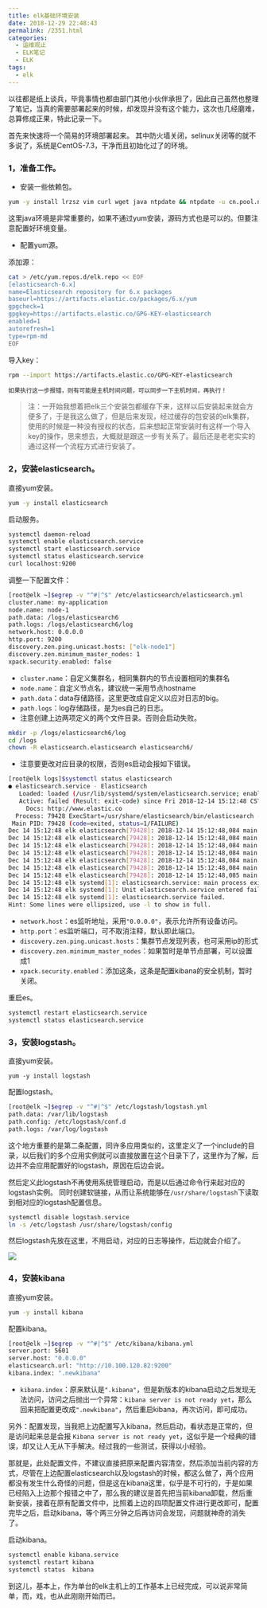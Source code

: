 ```yaml
---
title: elk基础环境安装
date: 2018-12-29 22:48:43
permalink: /2351.html
categories:
  - 运维观止
  - ELK笔记
  - ELK
tags:
  - elk
---
```


以往都是纸上谈兵，毕竟事情也都由部门其他小伙伴承担了，因此自己虽然也整理了笔记，当真的需要部署起来的时候，却发现并没有这个能力，这次也几经磨难，总算修成正果，特此记录一下。

首先来快速将一个简易的环境部署起来。
其中防火墙关闭，selinux关闭等的就不多说了，系统是CentOS-7.3，干净而且初始化过了的环境。

### 1，准备工作。

- 安装一些依赖包。

```sh
yum -y install lrzsz vim curl wget java ntpdate && ntpdate -u cn.pool.ntp.org
```

这里java环境是非常重要的，如果不通过yum安装，源码方式也是可以的。但要注意配置好环境变量。

- 配置yum源。

添加源：

```sh
cat > /etc/yum.repos.d/elk.repo << EOF
[elasticsearch-6.x]
name=Elasticsearch repository for 6.x packages
baseurl=https://artifacts.elastic.co/packages/6.x/yum
gpgcheck=1
gpgkey=https://artifacts.elastic.co/GPG-KEY-elasticsearch
enabled=1
autorefresh=1
type=rpm-md
EOF
```

导入key：

```sh
rpm --import https://artifacts.elastic.co/GPG-KEY-elasticsearch
```

`如果执行这一步报错，则有可能是主机时间问题，可以同步一下主机时间，再执行！`

> 注：一开始我想着把elk三个安装包都缓存下来，这样以后安装起来就会方便多了，于是我这么做了，但是后来发现，经过缓存的包安装的elk集群，使用的时候是一种没有授权的状态，后来想起正常安装时有这样一个导入key的操作，思来想去，大概就是跟这一步有关系了。最后还是老老实实的通过这样一个流程方式进行安装了。

### 2，安装elasticsearch。

直接yum安装。

```sh
yum -y install elasticsearch
```

启动服务。

```sh
systemctl daemon-reload
systemctl enable elasticsearch.service
systemctl start elasticsearch.service
systemctl status elasticsearch.service
curl localhost:9200
```

调整一下配置文件：

```sh
[root@elk ~]$egrep -v "^#|^$" /etc/elasticsearch/elasticsearch.yml
cluster.name: my-application
node.name: node-1
path.data: /logs/elasticsearch6
path.logs: /logs/elasticsearch6/log
network.host: 0.0.0.0
http.port: 9200
discovery.zen.ping.unicast.hosts: ["elk-node1"]
discovery.zen.minimum_master_nodes: 1
xpack.security.enabled: false
```

- `cluster.name`：自定义集群名，相同集群内的节点设置相同的集群名
- `node.name`：自定义节点名，建议统一采用节点hostname
- `path.data`：data存储路径，这里更改成自定义以应对日志的big。
- `path.logs`：log存储路径，是为es自己的日志。
- 注意创建上边两项定义的两个文件目录。否则会启动失败。

```sh
mkdir -p /logs/elasticsearch6/log
cd /logs
chown -R elasticsearch.elasticsearch elasticsearch6/
```

- 注意要更改对应目录的权限，否则es启动会报如下错误。

```sh
[root@elk logs]$systemctl status elasticsearch
● elasticsearch.service - Elasticsearch
   Loaded: loaded (/usr/lib/systemd/system/elasticsearch.service; enabled; vendor preset: disabled)
   Active: failed (Result: exit-code) since Fri 2018-12-14 15:12:48 CST; 5min ago
     Docs: http://www.elastic.co
  Process: 79428 ExecStart=/usr/share/elasticsearch/bin/elasticsearch -p ${PID_DIR}/elasticsearch.pid --quiet (code=exited, status=1/FAILURE)
 Main PID: 79428 (code=exited, status=1/FAILURE)
Dec 14 15:12:48 elk elasticsearch[79428]: 2018-12-14 15:12:48,084 main ERROR Null object returned for RollingFile in Appenders.
Dec 14 15:12:48 elk elasticsearch[79428]: 2018-12-14 15:12:48,084 main ERROR Unable to locate appender "rolling" for logger config "root"
Dec 14 15:12:48 elk elasticsearch[79428]: 2018-12-14 15:12:48,084 main ERROR Unable to locate appender "index_indexing_slowlog_rolling" for logger config "index.indexing.slowlog.index"
Dec 14 15:12:48 elk elasticsearch[79428]: 2018-12-14 15:12:48,084 main ERROR Unable to locate appender "audit_rolling" for logger config "org.elasticsearch.xpack.security....gAuditTrail"
Dec 14 15:12:48 elk elasticsearch[79428]: 2018-12-14 15:12:48,084 main ERROR Unable to locate appender "index_search_slowlog_rolling" for logger config "index.search.slowlog"
Dec 14 15:12:48 elk elasticsearch[79428]: 2018-12-14 15:12:48,084 main ERROR Unable to locate appender "deprecated_audit_rolling" for logger config "org.elasticsearch.xpac...gAuditTrail"
Dec 14 15:12:48 elk elasticsearch[79428]: 2018-12-14 15:12:48,085 main ERROR Unable to locate appender "deprecation_rolling" for logger config "org.elasticsearch.deprecation"
Dec 14 15:12:48 elk systemd[1]: elasticsearch.service: main process exited, code=exited, status=1/FAILURE
Dec 14 15:12:48 elk systemd[1]: Unit elasticsearch.service entered failed state.
Dec 14 15:12:48 elk systemd[1]: elasticsearch.service failed.
Hint: Some lines were ellipsized, use -l to show in full.
```

- `network.host`：es监听地址，采用`"0.0.0.0"`，表示允许所有设备访问。
- `http.port`：es监听端口，可不取消注释，默认即此端口。
- `discovery.zen.ping.unicast.hosts`：集群节点发现列表，也可采用ip的形式
- `discovery.zen.minimum_master_nodes`：如果暂时是单节点部署，可以设置成1
- `xpack.security.enabled`：添加这条，这条是配置kibana的安全机制，暂时关闭。

重启es。

```sh
systemctl restart elasticsearch.service
systemctl status elasticsearch.service
```

### 3，安装logstash。

直接yum安装。

```
yum -y install logstash
```

配置logstash。

```sh
[root@elk ~]$egrep -v "^#|^$" /etc/logstash/logstash.yml
path.data: /var/lib/logstash
path.config: /etc/logstash/conf.d
path.logs: /var/log/logstash
```

这个地方重要的是第二条配置，同许多应用类似的，这里定义了一个include的目录，以后我们的多个应用实例就可以直接放置在这个目录下了，这里作为了解，后边并不会应用配置好的logstash，原因在后边会说。

然后定义此logstash不再使用系统管理启动，而是以后通过命令行来起对应的logstash实例。
同时创建软链接，从而让系统能够在`/usr/share/logstash`下读取到相对应的logstash配置信息。

```sh
systemctl disable logstash.service
ln -s /etc/logstash /usr/share/logstash/config
```

然后logstash先放在这里，不用启动，对应的日志等操作，后边就会介绍了。

![](https://wx1.sinaimg.cn/mw2000/007DukGhgy1g9xqcj5a3dj30u017in1l.jpg)

### 4，安装kibana

直接yum安装。

```sh
yum -y install kibana
```

配置kibana。

```sh
[root@elk ~]$egrep -v "^#|^$" /etc/kibana/kibana.yml
server.port: 5601
server.host: "0.0.0.0"
elasticsearch.url: "http://10.100.120.82:9200"
kibana.index: ".newkibana"
```

- `kibana.index`：原来默认是`".kibana"`，但是新版本的kibana启动之后发现无法访问，访问之后抛出一个异常：`kibana server is not ready yet`，那么回来把配置更改成`".newkibana"`，然后重启kibana，再次访问，即可成功。

另外：配置发现，当我把上边配置写入kibana，然后启动，看状态是正常的，但是访问起来总是会报 `Kibana server is not ready yet`，这似乎是一个经典的错误，却又让人无从下手解决。经过我的一些测试，获得以小经验。

那就是，此处配置文件，不建议直接把原来配置内容清空，然后添加当前内容的方式，尽管在上边配置elasticsearch以及logstash的时候，都这么做了，两个应用都没有发生什么奇怪的问题，但是这在kibana这里，似乎是不可行的，于是如果已经陷入上边那个报错之中了，那么我的建议是首先把当前kibana卸载，然后重新安装，接着在原有配置文件中，比照着上边的四项配置文件进行更改即可，配置完毕之后，启动kibana，等个两三分钟之后再访问会发现，问题就神奇的消失了。

启动kibana。

```sh
systemctl enable kibana.service
systemctl restart kibana
systemctl status  kibana
```

到这儿，基本上，作为单台的elk主机上的工作基本上已经完成，可以说非常简单，而，戏，也从此刚刚开始而已。
